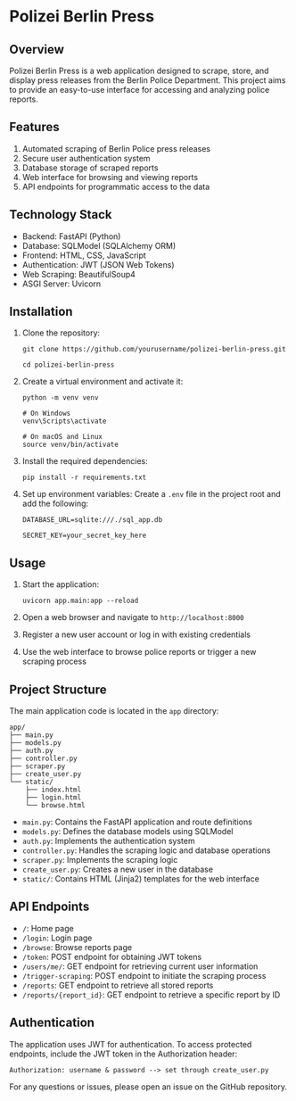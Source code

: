 # Polizei Berlin Press

## Overview

Polizei Berlin Press is a web application designed to scrape, store, and display press releases from the Berlin Police Department. This project aims to provide an easy-to-use interface for accessing and analyzing police reports.

## Features

1. Automated scraping of Berlin Police press releases
2. Secure user authentication system
3. Database storage of scraped reports
4. Web interface for browsing and viewing reports
5. API endpoints for programmatic access to the data

## Technology Stack

- Backend: FastAPI (Python)
- Database: SQLModel (SQLAlchemy ORM)
- Frontend: HTML, CSS, JavaScript
- Authentication: JWT (JSON Web Tokens)
- Web Scraping: BeautifulSoup4
- ASGI Server: Uvicorn

## Installation

1. Clone the repository:
   ```
   git clone https://github.com/yourusername/polizei-berlin-press.git

   cd polizei-berlin-press
   ```

2. Create a virtual environment and activate it:
   ```
   python -m venv venv

   # On Windows
   venv\Scripts\activate

   # On macOS and Linux
   source venv/bin/activate
   ```

3. Install the required dependencies:
   ```
   pip install -r requirements.txt
   ```

4. Set up environment variables:
   Create a `.env` file in the project root and add the following:
   ```
   DATABASE_URL=sqlite:///./sql_app.db

   SECRET_KEY=your_secret_key_here
   ```

## Usage

1. Start the application:
   ```
   uvicorn app.main:app --reload
   ```

2. Open a web browser and navigate to `http://localhost:8000`

3. Register a new user account or log in with existing credentials

4. Use the web interface to browse police reports or trigger a new scraping process

## Project Structure

The main application code is located in the `app` directory:

```
app/
├── main.py
├── models.py
├── auth.py
├── controller.py
├── scraper.py
├── create_user.py
└── static/
    ├── index.html
    ├── login.html
    └── browse.html
```

- `main.py`: Contains the FastAPI application and route definitions
- `models.py`: Defines the database models using SQLModel
- `auth.py`: Implements the authentication system
- `controller.py`: Handles the scraping logic and database operations
- `scraper.py`: Implements the scraping logic
- `create_user.py`: Creates a new user in the database
- `static/`: Contains HTML (Jinja2) templates for the web interface

## API Endpoints

- `/`: Home page
- `/login`: Login page
- `/browse`: Browse reports page
- `/token`: POST endpoint for obtaining JWT tokens
- `/users/me/`: GET endpoint for retrieving current user information
- `/trigger-scraping`: POST endpoint to initiate the scraping process
- `/reports`: GET endpoint to retrieve all stored reports
- `/reports/{report_id}`: GET endpoint to retrieve a specific report by ID

## Authentication

The application uses JWT for authentication. To access protected endpoints, include the JWT token in the Authorization header:

```
Authorization: username & password --> set through create_user.py
```

For any questions or issues, please open an issue on the GitHub repository.